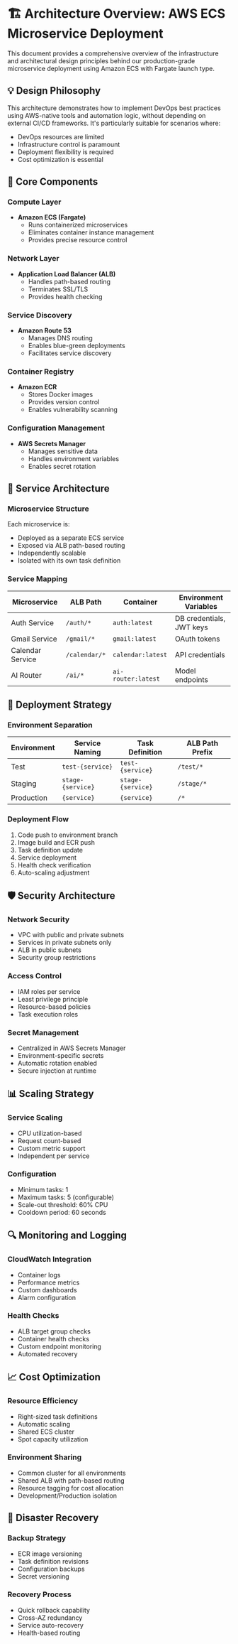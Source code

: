 # 🏗️ Architecture Overview: AWS ECS Microservice Deployment

This document provides a comprehensive overview of the infrastructure and architectural design principles behind our production-grade microservice deployment using Amazon ECS with Fargate launch type.

## 💡 Design Philosophy

This architecture demonstrates how to implement DevOps best practices using AWS-native tools and automation logic, without depending on external CI/CD frameworks. It's particularly suitable for scenarios where:

- DevOps resources are limited
- Infrastructure control is paramount
- Deployment flexibility is required
- Cost optimization is essential

## 🧱 Core Components

### Compute Layer
- **Amazon ECS (Fargate)**
  - Runs containerized microservices
  - Eliminates container instance management
  - Provides precise resource control

### Network Layer
- **Application Load Balancer (ALB)**
  - Handles path-based routing
  - Terminates SSL/TLS
  - Provides health checking

### Service Discovery
- **Amazon Route 53**
  - Manages DNS routing
  - Enables blue-green deployments
  - Facilitates service discovery

### Container Registry
- **Amazon ECR**
  - Stores Docker images
  - Provides version control
  - Enables vulnerability scanning

### Configuration Management
- **AWS Secrets Manager**
  - Manages sensitive data
  - Handles environment variables
  - Enables secret rotation

## 🔄 Service Architecture

### Microservice Structure
Each microservice is:
- Deployed as a separate ECS service
- Exposed via ALB path-based routing
- Independently scalable
- Isolated with its own task definition

### Service Mapping

| Microservice | ALB Path | Container | Environment Variables |
|--------------|----------|-----------|---------------------|
| Auth Service | `/auth/*` | `auth:latest` | DB credentials, JWT keys |
| Gmail Service | `/gmail/*` | `gmail:latest` | OAuth tokens |
| Calendar Service | `/calendar/*` | `calendar:latest` | API credentials |
| AI Router | `/ai/*` | `ai-router:latest` | Model endpoints |

## 🚀 Deployment Strategy

### Environment Separation

| Environment | Service Naming | Task Definition | ALB Path Prefix |
|-------------|----------------|-----------------|----------------|
| Test | `test-{service}` | `test-{service}` | `/test/*` |
| Staging | `stage-{service}` | `stage-{service}` | `/stage/*` |
| Production | `{service}` | `{service}` | `/*` |

### Deployment Flow
1. Code push to environment branch
2. Image build and ECR push
3. Task definition update
4. Service deployment
5. Health check verification
6. Auto-scaling adjustment

## 🛡️ Security Architecture

### Network Security
- VPC with public and private subnets
- Services in private subnets only
- ALB in public subnets
- Security group restrictions

### Access Control
- IAM roles per service
- Least privilege principle
- Resource-based policies
- Task execution roles

### Secret Management
- Centralized in AWS Secrets Manager
- Environment-specific secrets
- Automatic rotation enabled
- Secure injection at runtime

## 📊 Scaling Strategy

### Service Scaling
- CPU utilization-based
- Request count-based
- Custom metric support
- Independent per service

### Configuration
- Minimum tasks: 1
- Maximum tasks: 5 (configurable)
- Scale-out threshold: 60% CPU
- Cooldown period: 60 seconds

## 🔍 Monitoring and Logging

### CloudWatch Integration
- Container logs
- Performance metrics
- Custom dashboards
- Alarm configuration

### Health Checks
- ALB target group checks
- Container health checks
- Custom endpoint monitoring
- Automated recovery

## 📈 Cost Optimization

### Resource Efficiency
- Right-sized task definitions
- Automatic scaling
- Shared ECS cluster
- Spot capacity utilization

### Environment Sharing
- Common cluster for all environments
- Shared ALB with path-based routing
- Resource tagging for cost allocation
- Development/Production isolation

## 🔄 Disaster Recovery

### Backup Strategy
- ECR image versioning
- Task definition revisions
- Configuration backups
- Secret versioning

### Recovery Process
- Quick rollback capability
- Cross-AZ redundancy
- Service auto-recovery
- Health-based routing
